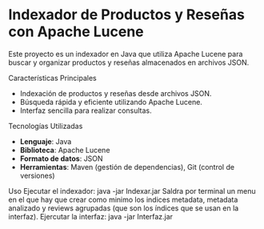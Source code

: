 # Indexador de Productos y Reseñas con Apache Lucene
Este proyecto es un indexador en Java que utiliza Apache Lucene para buscar y organizar productos y reseñas almacenados en archivos JSON.

Características Principales
- Indexación de productos y reseñas desde archivos JSON.
- Búsqueda rápida y eficiente utilizando Apache Lucene.
- Interfaz sencilla para realizar consultas.

Tecnologías Utilizadas
- **Lenguaje**: Java
- **Biblioteca**: Apache Lucene
- **Formato de datos**: JSON
- **Herramientas**: Maven (gestión de dependencias), Git (control de versiones)

Uso 
Ejecutar el indexador: java -jar Indexar.jar
Saldra por terminal un menu en el que hay que crear como minimo los indices metadata, metadata analizado y reviews agrupadas (que son los índices que se usan en la interfaz).
Ejercutar la interfaz: java -jar Interfaz.jar
